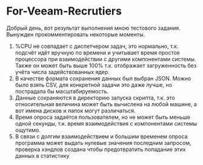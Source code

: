 # For-Veeam-Recrutiers
Добрый день, вот результат выполнения мною тестового задания. Вынужден прокомментировать некоторые моменты.

1) %CPU не совпадает с диспетчером задач, это нормально, т.к. подсчёт идёт вручную по времени и учитывает время простоя процессора при взаимодействии с другими компонентами системы. Также он может быть выше 100% т.к. отображает загруженность без учёта числа задействованных ядер.
2) В качестве формата сохранения данных был выбран JSON. Можно было взять CSV, для конкретной задачи это даже лучше, но пострадала бы масштабируемость.
3) Данные сохраняются в директорию запуска скрипта, т.к. это относительная величина может быть вычислена на любой машине, а вот имена дисков и папок могут различаться.
4) Время опроса задаётся пользователем, но не может быть меньше одной секунды, т.к. время взаимодействия с компонентами системы ощутимо.
5) В связи с долгим взаимодействием и большим временем опроса программа может выдать нулевые значения последним запросом, проверка хэндлов создана чтобы предотвратить попадание этих данных в статистику
